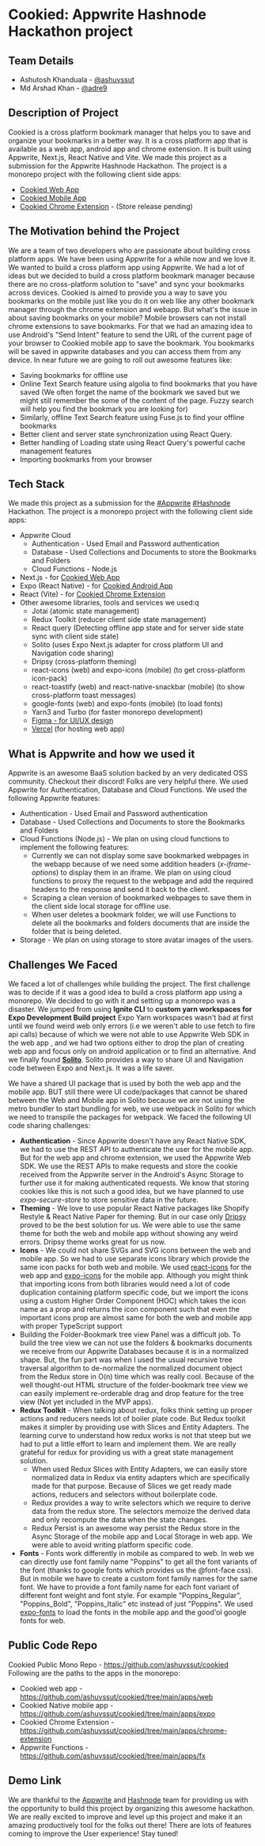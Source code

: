 <!-- Hashnode blog article of our project: Cookied -->
# Cookied: Appwrite Hashnode Hackathon project

## Team Details
- Ashutosh Khanduala - [@ashuvssut](https://hashnode.com/@ashuvssut)
- Md Arshad Khan - [@adre9](https://hashnode.com/@adre9)

## Description of Project
Cookied is a cross platform bookmark manager that helps you to save and organize your bookmarks in a better way. It is a cross platform app that is available as a web app, android app and chrome extension. It is built using Appwrite, Next.js, React Native and Vite.
We made this project as a submission for the Appwrite Hashnode Hackathon. The project is a monorepo project with the following client side apps:
- [Cookied Web App](http://cookied.vercel.app)
- [Cookied Mobile App](https://expo.io/@cookied/projects/cookied)
- [Cookied Chrome Extension](https://microsoftedge.microsoft.com/addons/detail/cookied!!/cgechhanngniddkpfejiakhajdiebnbc) - (Store release pending)

## The Motivation behind the Project
We are a team of two developers who are passionate about building cross platform apps. We have been using Appwrite for a while now and we love it. We wanted to build a cross platform app using Appwrite. We had a lot of ideas but we decided to build a cross platform bookmark manager because there are no cross-platform solution to "save" and sync your bookmarks across devices. Cookied is aimed to provide you a way to save you bookmarks on the mobile just like you do it on web like any other bookmark manager through the chrome extension and webapp. But what's the issue in about saving bookmarks on your mobile? Mobile browsers can not install chrome extensions to save bookmarks. For that we had an amazing idea to use Android's "Send Intent" feature to send the URL of the current page of your browser to Cookied mobile app to save the bookmark. You bookmarks will be saved in appwrite databases and you can access them from any device. In near future we are going to roll out awesome features like:
- Saving bookmarks for offline use
- Online Text Search feature using algolia to find bookmarks that you have saved (We often forget the name of the bookmark we saved but we might still remember the some of the content of the page. Fuzzy search will help you find the bookmark you are looking for)
- Similarly, offline Text Search feature using Fuse.js to find your offline bookmarks
- Better client and server state synchronization using React Query.
- Better handling of Loading state using React Query's powerful cache management features
- Importing bookmarks from your browser

## Tech Stack
We made this project as a submission for the [#Appwrite](https://appwrite.io) [#Hashnode](https://hashnode.com) Hackathon. The project is a monorepo project with the following client side apps:
- Appwrite Cloud
  - Authentication - Used Email and Password authentication
  - Database - Used Collections and Documents to store the Bookmarks and Folders
  - Cloud Functions - Node.js 
- Next.js - for [Cookied Web App](http://cookied.vercel.app)
- Expo (React Native) - for [Cookied Android App](https://expo.io/@cookied/projects/cookied)
- React (Vite) - for [Cookied Chrome Extension](https://microsoftedge.microsoft.com/addons/detail/cookied!!/cgechhanngniddkpfejiakhajdiebnbc)
- Other awesome libraries, tools and services we used:q
  - Jotai (atomic state management)
  - Redux Toolkit (reducer client side state management)
  - React query (Detecting offline app state and for server side state sync with client side state)
  - Solito (uses Expo Next.js adapter for cross platform UI and Navigation code sharing)
  - Dripsy (cross-platform theming)
  - react-icons (web) and expo-icons (mobile) (to get cross-platform icon-pack)
  - react-toastify (web) and react-native-snackbar (mobile) (to show cross-platform toast messages)
  - google-fonts (web) and expo-fonts (mobile) (to load fonts)
  - Yarn3 and Turbo (for faster monorepo development)
  - [Figma - for UI/UX design](https://www.figma.com/file/b5820zUOHmCXBpNj7jr2we/Cookied!!?type=design&node-id=31-52)
  - [Vercel](https://vercel.com) (for hosting web app)
## What is Appwrite and how we used it
Appwrite is an awesome BaaS solution backed by an very dedicated OSS community. Checkout their discord! Folks are very helpful there. 
We used Appwrite for Authentication, Database and Cloud Functions. We used the following Appwrite features:
- Authentication - Used Email and Password authentication
- Database - Used Collections and Documents to store the Bookmarks and Folders
- Cloud Functions (Node.js) - We plan on using cloud functions to implement the following features:
  - Currently we can not display some save bookmarked webpages in the webapp because of we need some addition headers (*x-iframe-options*) to display them in an iframe. We plan on using cloud functions to proxy the request to the webpage and add the required headers to the response and send it back to the client.
  - Scraping a clean version of bookmarked webpages to save them in the client side local storage for offline use.
  - When user deletes a bookmark folder, we will use Functions to delete all the bookmarks and folders documents that are inside the folder that is being deleted.
- Storage - We plan on using storage to store avatar images of the users.
  
## Challenges We Faced
We faced a lot of challenges while building the project. The first challenge was to decide if it was a good idea to build a cross platform app using a monorepo. We decided to go with it and setting up a monorepo was a disaster. We jumped from using **Ignite CLI** to **custom yarn workspaces for Expo Development Build project** Expo Yarn workspaces wasn't bad at first until we found weird web only errors (i.e we weren't able to use fetch to fire api calls) because of which we were not able to use Appwrite Web SDK in the web app , and we had two options either to drop the plan of creating web app and focus only on android application or to find an alternative. And we finally found **[Solito](https://solito.dev/)**. Solito provides a way to share UI and Navigation code between Expo and Next.js. It was a life saver. 

We have a shared UI package that is used by both the web app and the mobile app. BUT still there were UI code/packages that cannot be shared between the Web and Mobile app in Solito because we are not using the metro bundler to start bundling for web, we use webpack in Solito for which we need to transpile the packages for webpack. We faced the following UI code sharing challenges:
- **Authentication** - Since Appwrite doesn't have any React Native SDK, we had to use the REST API to authenticate the user for the mobile app. But for the web app and chrome extension, we used the Appwrite Web SDK. We use the REST APIs to make requests and store the cookie received from the Appwrite server in the Android's Async Storage to further use it for making authenticated requests. We know that storing cookies like this is not such a good idea, but we have planned to use *expo-secure-store* to store sensitive data in the future.
- **Theming** - We love to use popular React Native packages like Shopify Restyle & React Native Paper for theming. But in our case only [Dripsy](https://www.dripsy.xyz/) proved to be the best solution for us. We were able to use the same theme for both the web and mobile app without showing any weird errors. Dripsy theme works great for us now.
- **Icons** - We could not share SVGs and SVG icons between the web and mobile app. So we had to use separate icons library which provide the same icon packs for both web and mobile. We used [react-icons](https://react-icons.github.io/react-icons/) for the web app and [expo-icons](https://docs.expo.dev/guides/icons/) for the mobile app. Although you might think that importing icons from both libraries would need a lot of code duplication containing platform specific code, but we import the icons using a custom Higher Order Component (HOC) which takes the icon name as a prop and returns the icon component such that even the important icons prop are almost same for both the web and mobile app with proper TypeScript support 
- Building the Folder-Bookmark tree view Panel was a difficult job. To build the tree view we can not use the folders & bookmarks documents we receive from our Appwrite Databases because it is in a normalized shape. But, the fun part was when I used the usual recursive tree traversal algorithm to de-normalize the normalized document object from the Redux store in O(n) time which was really cool. Because of the well thought-out HTML structure of the folder-bookmark tree view we can easily implement re-orderable drag and drop feature for the tree view (Not yet included in the MVP apps).
- **Redux Toolkit** - When talking about redux, folks think setting up proper actions and reducers needs lot of boiler plate code. But Redux toolkit makes it simpler by providing use with Slices and Entity Adapters. The learning curve to understand how redux works is not that steep but we had to put a little effort to learn and implement them. We are really grateful for redux for providing us with a great state management solution.
  - When used Redux Slices with Entity Adapters, we can easily store normalized data in Redux via entity adapters which are specifically made for that purpose. Because of Slices we get ready made actions, reducers and selectors without boilerplate code. 
  - Redux provides a way to write selectors which we require to derive data from the redux store. The selectors memoize the derived data and only recompute the data when the state changes.
  - Redux Persist is an awesome way persist the Redux store in the Async Storage of the mobile app and Local Storage in web app. We were able to avoid writing platform specific code.
- **Fonts** - Fonts work differently in mobile as compared to web. In web we can directly use font family name "Poppins" to get all the font variants of the font (thanks to google fonts which provides us the @font-face css). But in mobile we have to create a custom font family names for the same font. We have to provide a font family name for each font variant of different font weight and font style. For example "Poppins_Regular", "Poppins_Bold", "Poppins_Italic" etc instead of just "Poppins". We used [expo-fonts](https://docs.expo.dev/guides/using-custom-fonts/) to load the fonts in the mobile app and the good'ol google fonts for web.
## Public Code Repo
Cookied Public Mono Repo - https://github.com/ashuvssut/cookied
Following are the paths to the apps in the monorepo:
- Cookied web app - https://github.com/ashuvssut/cookied/tree/main/apps/web
- Cookied Native mobile app - https://github.com/ashuvssut/cookied/tree/main/apps/expo
- Cookied Chrome Extension - https://github.com/ashuvssut/cookied/tree/main/apps/chrome-extension
- Appwrite Functions - https://github.com/ashuvssut/cookied/tree/main/apps/fx

## Demo Link

We are thankful to the [Appwrite](https://appwrite.io) and [Hashnode](https://hashnode.com) team for providing us with the opportunity to build this project by organizing this awesome hackathon. We are really excited to improve and level up this project and make it an amazing productively tool for the folks out there! There are lots of features coming to improve the User experience! Stay tuned!

<!--- Add a link to the demo recording of your project in this section --->

<!-- Tell us what your project does

(optional) Mention why you chose to tackle this challenge

The tech stack behind the project

Mention the technologies/methods/platforms you used to build your project.

Explain how Appwrite helped you build this project.

(optional) Any challenges faced during the development process and how they were overcome

A public code repository link

A demo recording of the functioning project

The demo recording should only show the running of the project. Any other details must be written in the Hashnode article.

The demo recording can be uploaded to any standard video streaming platform, such as Youtube or Vimeo.

The demo recording must be accessible and visible to us.

Make sure that you add #Appwrite and #AppwriteHackathon hashtags on your Hashnode article.

Additionally, the Appwrite (https://appwrite.io) and Hashnode (https://hashnode.com) domains should be present within the article.

```

# [Name of your Project]: [Appwrite](https://appwrite.io) [Hashnode](https://hashnode.com) Hackathon
**** -->
